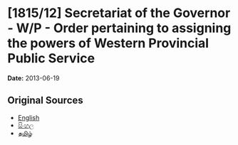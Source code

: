 # [1815/12] Secretariat of the Governor - W/P - Order pertaining to assigning the powers of Western Provincial Public Service

**Date:** 2013-06-19

## Original Sources

- [English](https://documents.gov.lk/view/extra-gazettes/2013/6/1815-12_E.pdf)
- [සිංහල](https://documents.gov.lk/view/extra-gazettes/2013/6/1815-12_S.pdf)
- [தமிழ்](https://documents.gov.lk/view/extra-gazettes/2013/6/1815-12_T.pdf)
